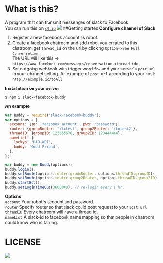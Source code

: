 What is this?
==
A program that can transmit messenges of slack to Facebook.  
You can run this on [`c9.io`](http://c9.io)
![](https://dl.dropboxusercontent.com/u/16975922/capture.gif)
##Getting started
**Configure channel of Slack**  
1. Register a new facebook account as robot.   
2. Create a facebook chatroom and add robot you created to this chatroom, get `thread_id` on the url by clicking `Option->See Full Conversation`.  
The URL will like this -> `https://www.facebook.com/messages/conversation-<thread_id>`  
3. Set outgoing webhook with trigger word `fb=` and your server's `post url` in your channel setting.
An example of `post url` according to your host:
`http://example.io/toAll`

**Installation on your server**  
```shell
$ npm i slack-facebook-buddy
```

**An example**
```javascript
var Buddy = require('slack-facebook-buddy');
var options = {
  account: {id: 'facebook_account', pwd: 'password'},
  router: {groupRouter: '/totest', group2Router: '/totest2'},
  threadID: {groupID: 123355678, group2ID: 123444444},
  nameList: {
    lockys: 'HAO-WEI',
    buddy: 'Good Friend',
  },
};

var buddy = new Buddy(options);
buddy.login();
buddy.setRoute(options.router.groupRouter, options.threadID.groupID);
buddy.setRoute(options.router.group2Router, options.threadID.group2ID);
buddy.startBot();
buddy.setLoginTimeOut(3600000); // re-login every 1 hr.
```
**Options**  
`account` Your robot's account and password.    
`router` Specify router so that slack could post request to your `post url`.    
`threadID` Every chatroom will have a thread id.  
`nameList` A slack-id to facebook name mapping so that people in chatroom could know who is talking.

LICENSE
==
![](https://img.shields.io/dub/l/vibe-d.svg)
